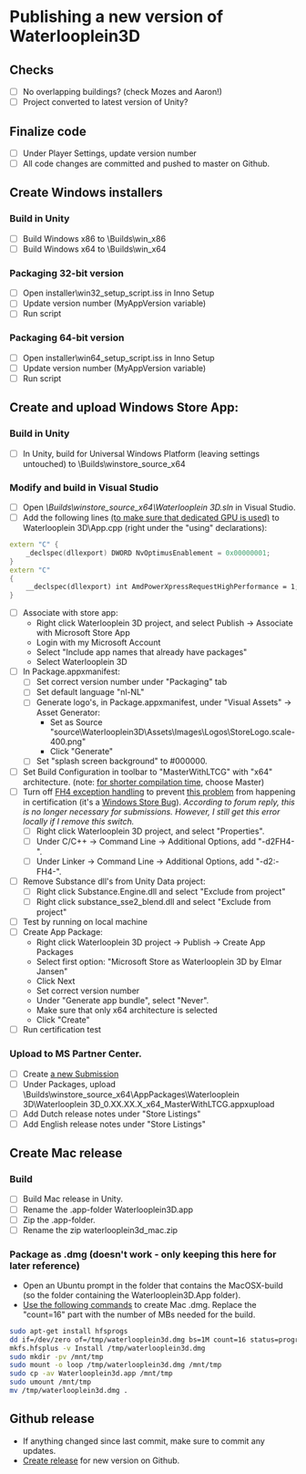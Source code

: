 # Publishing a new version of Waterlooplein3D

## Checks
 - [ ] No overlapping buildings? (check Mozes and Aaron!)
 - [ ] Project converted to latest version of Unity? 

## Finalize code
 - [ ] Under Player Settings, update version number
 - [ ] All code changes are committed and pushed to master on Github.

## Create Windows installers

### Build in Unity
 - [ ] Build Windows x86 to \Builds\win_x86
 - [ ] Build Windows x64 to \Builds\win_x64

### Packaging 32-bit version
 - [ ] Open installer\win32_setup_script.iss in Inno Setup
 - [ ] Update version number (MyAppVersion variable)
 - [ ] Run script

### Packaging 64-bit version
 - [ ] Open installer\win64_setup_script.iss in Inno Setup
 - [ ] Update version number (MyAppVersion variable)
 - [ ] Run script

## Create and upload Windows Store App:

### Build in Unity
- [ ] In Unity, build for Universal Windows Platform (leaving settings untouched) to \Builds\winstore_source_x64

### Modify and build in Visual Studio
- [ ] Open *\Builds\winstore_source_x64\Waterlooplein 3D.sln* in Visual Studio.
- [ ] Add the following lines [(to make sure that dedicated GPU is used)](https://forum.unity.com/threads/how-to-make-windows-build-to-use-dedicated-graphic-on-optimus-laptop.391194/) to Waterlooplein 3D\App.cpp (right under the "using" declarations):
```cpp
extern "C" {
    _declspec(dllexport) DWORD NvOptimusEnablement = 0x00000001;
}
extern "C"
{
    __declspec(dllexport) int AmdPowerXpressRequestHighPerformance = 1;
}
```
- [ ] Associate with store app:
  - Right click Waterlooplein 3D project, and select Publish -> Associate with Microsoft Store App
  - Login with my Microsoft Account
  - Select "Include app names that already have packages"
  - Select Waterlooplein 3D
- [ ] In Package.appxmanifest:
  - [ ] Set correct version number under "Packaging" tab
  - [ ] Set default language "nl-NL"
  - [ ] Generate logo's, in Package.appxmanifest, under "Visual Assets" -> Asset Generator:
    - Set as Source "source\Waterlooplein3D\Assets\Images\Logos\StoreLogo.scale-400.png"
    - Click "Generate"
  - [ ] Set "splash screen background" to #000000.
- [ ] Set Build Configuration in toolbar to "MasterWithLTCG" with "x64" architecture. (note: [for shorter compilation time](https://forum.unity.com/threads/masterwithltcg.600499/), choose Master)
- [ ] Turn off [FH4 exception handling](https://devblogs.microsoft.com/cppblog/making-cpp-exception-handling-smaller-x64/) to prevent [this problem](https://forum.unity.com/threads/uwp-certification-failure-desktop-xbox-build.758729/) from happening in certification (it's a [Windows Store Bug](https://developercommunity.visualstudio.com/content/problem/746534/visual-c-163-runtime-uses-an-unsupported-api-for-u.html)). *According to forum reply, this is no longer necessary for submissions. However, I still get this error locally if I remove this switch.*
  - [ ] Right click Waterlooplein 3D project, and select "Properties".
  - [ ] Under C/C++ -> Command Line -> Additional Options, add "-d2FH4-".
  - [ ] Under Linker -> Command Line -> Additional Options, add "-d2:-FH4-".
- [ ] Remove Substance dll's from Unity Data project:
  - [ ] Right click Substance.Engine.dll and select "Exclude from project"
  - [ ] Right click substance_sse2_blend.dll and select "Exclude from project"
- [ ] Test by running on local machine
- [ ] Create App Package:
  - Right click Waterlooplein 3D project -> Publish -> Create App Packages
  - Select first option: "Microsoft Store as Waterlooplein 3D by Elmar Jansen"
  - Click Next
  - Set correct version number
  - Under "Generate app bundle", select "Never".
  - Make sure that only x64 architecture is selected
  - Click "Create"
- [ ] Run certification test

### Upload to MS Partner Center.
- [ ] Create [a new Submission](https://partner.microsoft.com/en-us/dashboard/products/9PFFX4W0P498)
- [ ] Under Packages, upload \Builds\winstore_source_x64\AppPackages\Waterlooplein 3D\Waterlooplein 3D_0.XX.XX.X_x64_MasterWithLTCG.appxupload
- [ ] Add Dutch release notes under "Store Listings"
- [ ] Add English release notes under "Store Listings"

## Create Mac release

### Build
 - [ ] Build Mac release in Unity.
 - [ ] Rename the .app-folder Waterlooplein3D.app
 - [ ] Zip the .app-folder.
 - [ ] Rename the zip waterlooplein3d_mac.zip

### Package as .dmg (doesn't work - only keeping this here for later reference)
 - Open an Ubuntu prompt in the folder that contains the MacOSX-build (so the folder containing the Waterlooplein3D.App folder).
 - [Use the following commands](https://askubuntu.com/questions/1117461/how-do-i-create-a-dmg-file-on-linux-ubuntu-for-macos) to create Mac .dmg. Replace the "count=16" part with the number of MBs needed for the build.

```bash
sudo apt-get install hfsprogs
dd if=/dev/zero of=/tmp/waterlooplein3d.dmg bs=1M count=16 status=progress
mkfs.hfsplus -v Install /tmp/waterlooplein3d.dmg
sudo mkdir -pv /mnt/tmp
sudo mount -o loop /tmp/waterlooplein3d.dmg /mnt/tmp
sudo cp -av Waterlooplein3d.app /mnt/tmp
sudo umount /mnt/tmp
mv /tmp/waterlooplein3d.dmg .
```

## Github release
- If anything changed since last commit, make sure to commit any updates.
- [Create release](https://github.com/ElmarJ/Waterlooplein3D/releases) for new version on Github. 

